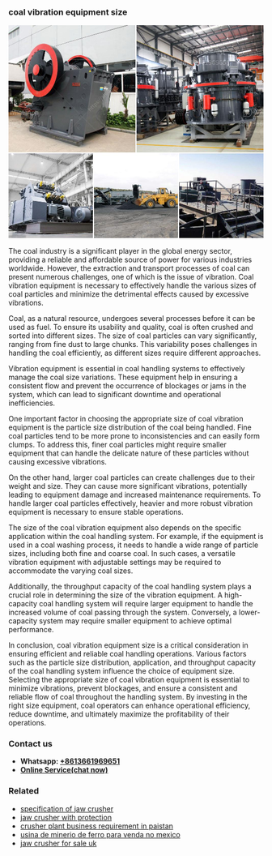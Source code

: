 <h3>coal vibration equipment size</h3><img src='1706767973.jpg' alt=''><p>The coal industry is a significant player in the global energy sector, providing a reliable and affordable source of power for various industries worldwide. However, the extraction and transport processes of coal can present numerous challenges, one of which is the issue of vibration. Coal vibration equipment is necessary to effectively handle the various sizes of coal particles and minimize the detrimental effects caused by excessive vibrations.</p><p>Coal, as a natural resource, undergoes several processes before it can be used as fuel. To ensure its usability and quality, coal is often crushed and sorted into different sizes. The size of coal particles can vary significantly, ranging from fine dust to large chunks. This variability poses challenges in handling the coal efficiently, as different sizes require different approaches.</p><p>Vibration equipment is essential in coal handling systems to effectively manage the coal size variations. These equipment help in ensuring a consistent flow and prevent the occurrence of blockages or jams in the system, which can lead to significant downtime and operational inefficiencies.</p><p>One important factor in choosing the appropriate size of coal vibration equipment is the particle size distribution of the coal being handled. Fine coal particles tend to be more prone to inconsistencies and can easily form clumps. To address this, finer coal particles might require smaller equipment that can handle the delicate nature of these particles without causing excessive vibrations.</p><p>On the other hand, larger coal particles can create challenges due to their weight and size. They can cause more significant vibrations, potentially leading to equipment damage and increased maintenance requirements. To handle larger coal particles effectively, heavier and more robust vibration equipment is necessary to ensure stable operations.</p><p>The size of the coal vibration equipment also depends on the specific application within the coal handling system. For example, if the equipment is used in a coal washing process, it needs to handle a wide range of particle sizes, including both fine and coarse coal. In such cases, a versatile vibration equipment with adjustable settings may be required to accommodate the varying coal sizes.</p><p>Additionally, the throughput capacity of the coal handling system plays a crucial role in determining the size of the vibration equipment. A high-capacity coal handling system will require larger equipment to handle the increased volume of coal passing through the system. Conversely, a lower-capacity system may require smaller equipment to achieve optimal performance.</p><p>In conclusion, coal vibration equipment size is a critical consideration in ensuring efficient and reliable coal handling operations. Various factors such as the particle size distribution, application, and throughput capacity of the coal handling system influence the choice of equipment size. Selecting the appropriate size of coal vibration equipment is essential to minimize vibrations, prevent blockages, and ensure a consistent and reliable flow of coal throughout the handling system. By investing in the right size equipment, coal operators can enhance operational efficiency, reduce downtime, and ultimately maximize the profitability of their operations.</p><h3>Contact us</h3><ul><li><strong>Whatsapp:&nbsp;<a href="https://wa.me/8613661969651">+8613661969651</a></strong></li><li><a href="https://swt.shibang-china.com/?git&amp;zhl&amp;coal vibration equipment size"><strong>Online Service(chat now)</strong></a></li></ul><h3>Related</h3><ul><li><a href='specification of jaw crusher.md'>specification of jaw crusher</a></li><li><a href='jaw crusher with protection.md'>jaw crusher with protection</a></li><li><a href='crusher plant business requirement in paistan.md'>crusher plant business requirement in paistan</a></li><li><a href='usina de minerio de ferro para venda no mexico.md'>usina de minerio de ferro para venda no mexico</a></li><li><a href='jaw crusher for sale uk.md'>jaw crusher for sale uk</a></li></ul>